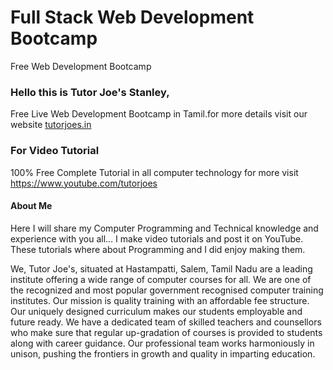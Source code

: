 # Full Stack Web Development Bootcamp
Free Web Development Bootcamp


<h3>Hello this is Tutor Joe's Stanley,</h3>
<p>Free Live Web Development Bootcamp in Tamil.for more details visit our website <a href="https://www.tutorjoes.in/" target='_blank'>tutorjoes.in</a></p>

<h3>For Video Tutorial</h3>
<p>100% Free Complete Tutorial in all computer technology for more visit <a href='https://www.youtube.com/tutorjoes' target='_blank'>https://www.youtube.com/tutorjoes</a>
<h4>About Me</h4>
<p>Here I will share my Computer Programming and Technical knowledge and experience with you all… I make video tutorials and post it on YouTube. 
These tutorials where about Programming and I did enjoy making them.</p>
<p>We, Tutor Joe's, situated at Hastampatti, Salem, Tamil Nadu are a leading institute offering a wide range of computer courses for all.
We are one of the recognized and most popular government recognised computer training institutes. Our mission is quality training with an affordable fee structure. 
Our uniquely designed curriculum makes our students employable and future ready. 
We have a dedicated team of skilled teachers and counsellors who make sure that regular up-gradation of courses is provided to students along with career guidance.
Our professional team works harmoniously in unison, pushing the frontiers in growth and quality in imparting education.</p>

